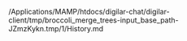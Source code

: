 /Applications/MAMP/htdocs/digilar-chat/digilar-client/tmp/broccoli_merge_trees-input_base_path-JZmzKykn.tmp/1/History.md